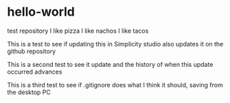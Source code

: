 # hello-world
test repository
I like pizza
I like nachos
I like tacos

This is a test to see if updating this in Simplicity studio also updates it on the github repository

This is a second test to see it update and the history of when this update occurred advances

This is a third test to see if .gitignore does what I think it should, saving from the desktop PC
